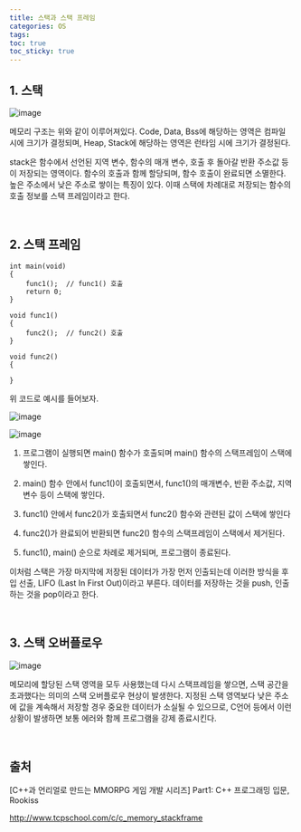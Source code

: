 ```yaml
---
title: 스택과 스택 프레임
categories: OS
tags: 
toc: true
toc_sticky: true
---
```


## 1. 스택

![image](https://user-images.githubusercontent.com/96677719/210036928-5d669bf0-c1ea-47e2-971c-bc217f0d72a0.png)

메모리 구조는 위와 같이 이루어져있다. Code, Data, Bss에 해당하는 영역은 컴파일 시에 크기가 결정되며, Heap, Stack에 해당하는 영역은 런타임 시에 크기가 결정된다. 

stack은 함수에서 선언된 지역 변수, 함수의 매개 변수, 호출 후 돌아갈 반환 주소값 등이 저장되는 영역이다. 함수의 호출과 함께 할당되며, 함수 호출이 완료되면 소멸한다. 높은 주소에서 낮은 주소로 쌓이는 특징이 있다. 이때 스택에 차례대로 저장되는 함수의 호출 정보를 스택 프레임이라고 한다. 

<br/>

## 2. 스택 프레임

```
int main(void)
{
    func1();  // func1() 호출
    return 0;
}

void func1()
{
    func2();  // func2() 호출
}

void func2()
{

}
```

위 코드로 예시를 들어보자.

![image](https://user-images.githubusercontent.com/96677719/210686541-e51b8b72-7986-4a04-8ac7-dcb2b3002d64.png)

![image](https://user-images.githubusercontent.com/96677719/210686560-272d833c-2a2a-45d5-8072-3b82711dccec.png)

1) 프로그램이 실행되면 main() 함수가 호출되며 main() 함수의 스택프레임이 스택에 쌓인다.

2) main() 함수 안에서 func1()이 호출되면서, func1()의 매개변수, 반환 주소값, 지역 변수 등이 스택에 쌓인다. 

3) func1() 안에서 func2()가 호출되면서 func2() 함수와 관련된 값이 스택에 쌓인다

4) func2()가 완료되어 반환되면 func2() 함수의 스택프레임이 스택에서 제거된다.

5) func1(), main() 순으로 차례로 제거되며, 프로그램이 종료된다.

이처럼 스택은 가장 마지막에 저장된 데이터가 가장 먼저 인출되는데 이러한 방식을 후입 선출, LIFO (Last In First Out)이라고 부른다. 데이터를 저장하는 것을 push, 인출하는 것을 pop이라고 한다. 

<br/>

## 3. 스택 오버플로우

![image](https://user-images.githubusercontent.com/96677719/210687402-f3832d9a-2ef4-4c09-abb4-be185d1dc102.png)

메모리에 할당된 스택 영역을 모두 사용했는데 다시 스택프레임을 쌓으면, 스택 공간을 초과했다는 의미의 스택 오버플로우 현상이 발생한다. 지정된 스택 영역보다 낮은 주소에 값을 계속해서 저장할 경우 중요한 데이터가 소실될 수 있으므로, C언어 등에서 이런 상황이 발생하면 보통 에러와 함께 프로그램을 강제 종료시킨다. 

<br/>

## 출처

[C++과 언리얼로 만드는 MMORPG 게임 개발 시리즈] Part1: C++ 프로그래밍 입문, Rookiss

http://www.tcpschool.com/c/c_memory_stackframe


